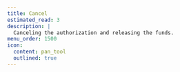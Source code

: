 ```yaml
---
title: Cancel
estimated_read: 3
description: |
  Canceling the authorization and releasing the funds.
menu_order: 1500
icon:
  content: pan_tool
  outlined: true
---
```


